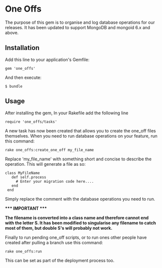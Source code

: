 One Offs
========

The purpose of this gem is to organise and log database operations for our releases. It has been updated to support MongoDB and mongoid 6.x and above.


## Installation

Add this line to your application's Gemfile:

    gem 'one_offs'

And then execute:

    $ bundle

## Usage

After installing the gem, In your Rakefile add the following line

    require 'one_offs/tasks'

A new task has now been created that allows you to create the one_off files themselves. When you need to run database operations on your
feature, run this command:

    rake one_offs:create_one_off my_file_name

Replace 'my_file_name' with something short and concise to describe the operation. This will generate a file as so:

    class MyFileName
       def self.process
         # Enter your migration code here....
       end
     end

Simply replace the comment with the database operations you need to run.

__*** IMPORTANT ***__

__The filename is converted into a class name and therefore cannot end with the letter S.
It has been modified to singularise any filename to catch most of them, but double S's will probably not work.__

Finally to run pending one_off scripts, or to run ones other people have created after pulling a branch use this command:

    rake one_offs:run

This can be set as part of the deployment process too.
